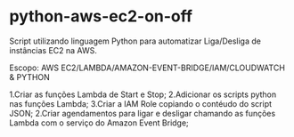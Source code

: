 # python-aws-ec2-on-off
Script utilizando linguagem Python para automatizar Liga/Desliga de instâncias EC2 na AWS.

Escopo: 
AWS EC2/LAMBDA/AMAZON-EVENT-BRIDGE/IAM/CLOUDWATCH & PYTHON

1.Criar as funções Lambda de Start e Stop; 
2.Adicionar os scripts python nas funções Lambda; 
3.Criar a IAM Role copiando o contéudo do script JSON;
2.Criar agendamentos para ligar e desligar chamando as funções Lambda com o serviço do Amazon Event Bridge; 